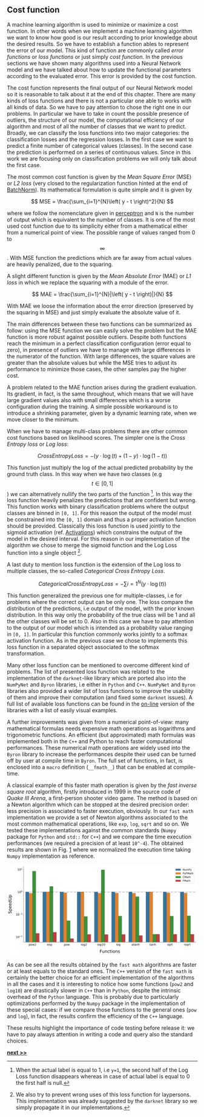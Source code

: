 ## Cost function

A machine learning algorithm is used to minimize or maximize a cost function.
In other words when we implement a machine learning algorithm we want to know how good is our result according to prior knowledge about the desired results.
So we have to establish a function ables to represent the error of our model.
This kind of function are commonly called *error functions* or *loss functions* or just simply *cost function*.
In the previous sections we have shown many algorithms used into a Neural Network model and we have talked about how to update the functional parameters according to the evaluated error.
This error is provided by the cost function.

The cost function represents the final output of our Neural Network model so it is reasonable to talk about it at the end of this chapter.
There are many kinds of loss functions and there is not a particular one able to works with all kinds of data.
So we have to pay attention to chose the right one in our problems.
In particular we have to take in count the possible presence of outliers, the structure of our model, the computational efficiency of our algorithm and most of all the number of classes that we want to predict.
Broadly, we can classify the loss functions into two major categories: the classification losses and the regression losses.
In the first case we want to predict a finite number of categorical values (classes).
In the second case the prediction is performed on a series of continuous values.
Since in this work we are focusing only on classification problems we will only talk about the first case.

The most common cost function is given by the *Mean Square Error* (MSE) or *L2 loss* (very closed to the regularization function hinted at the end of [BatchNorm](./BatchNorm.md)).
Its mathematical formulation is quite simple and it is given by

$$
MSE = \frac{\sum_{i=1}^{N}\left( y - t \right)^2}{N}
$$

where we follow the nomenclature given in [perceptron](./Perceptron.md) and `N` is the number of output which is equivalent to the number of classes.
It is one of the most used cost function due to its simplicity either from a mathematical either from a numerical point of view.
The possible range of values ranged from 0 to $$\infty$$.
With MSE function the predictions which are far away from actual values are heavily penalized, due to the squaring.

A slight different function is given by the *Mean Absolute Error* (MAE) or *L1 loss* in which we replace the squaring with a module of the error.

$$
MAE = \frac{\sum_{i=1}^{N}|\left( y - t \right)|}{N}
$$

With MAE we loose the information about the error direction (preserved by the squaring in MSE) and just simply evaluate the absolute value of it.

The main differences between these two functions can be summarized as follow: using the MSE function we can easily solve the problem but the MAE function is more robust against possible outliers.
Despite both functions reach the minimum in a perfect classification configuration (error equal to zero), in presence of outliers we have to manage with large differences in the numerator of the function.
With large differences, the square values are greater than the absolute values but while the MSE tries to adjust its performance to minimize those cases, the other samples pay the higher cost.

A problem related to the MAE function arises during the gradient evaluation.
Its gradient, in fact, is the same throughout, which means that we will have large gradient values also with small differences which is a worse configuration during the training.
A simple possible workaround is to introduce a shrinking parameter, given by a dynamic learning rate, when we move closer to the minimum.

When we have to manage multi-class problems there are other common cost functions based on likelihood scores.
The simpler one is the *Cross Entropy loss* or *Log loss*:

$$
CrossEntropyLoss = -(y\cdot\log(t) + (1 - y)\cdot\log(1 - t))
$$

This function just multiply the log of the actual predicted probability by the ground truth class.
In this way when we have two classes (e.g $$t \in [0, 1]$$) we can alternatively nullify the two parts of the function [^1].
In this way the loss function heavily penalizes the predictions that are confident but wrong.
This function works with binary classification problems where the output classes are binned in `[0, 1]`.
For this reason the output of the model must be constrained into the `[0, 1]` domain and thus a proper activation function should be provided.
Classically this loss function is used jointly to the sigmoid activation (ref. [Activations](./Activations.md)) which constrains the output of the model in the desired interval.
For this reason in our implementation of the algorithm we chose to merge the sigmoid function and the Log Loss function into a single object [^2].

A last duty to mention loss function is the extension of the Log loss to multiple classes, the so-called *Categorical Cross Entropy Loss*.

$$
CategoricalCrossEntropyLoss = -\sum{i=1}^{N}\left( y\cdot\log(t) \right)
$$

This function generalized the previous one for multiple-classes, i.e for problems where the correct output can be only one.
The loss compare the distribution of the predictions, i.e output of the model, with the prior known distribution.
In this way only the probability of the true class will be 1 and all the other classes will be set to 0.
Also in this case we have to pay attention to the output of our model which is intended as a probability value ranging in `[0, 1]`.
In particular this function commonly works jointly to a softmax activation function.
As in the previous case we chose to implements this loss function in a separated object associated to the softmax transformation.

Many other loss function can be mentioned to overcome different kind of problems.
The list of presented loss function was related to the implementation of the `darknet`-like library which are ported also into the `NumPyNet` and `Byron` libraries, i.e either in `Python` and `C++`.
`NumPyNet` and `Byron` libraries also provided a wider list of loss functions to improve the usability of them and improve their computation (and fixed some `darknet` issues).
A full list of available loss functions can be found in the [on-line](https://github.com/Nico-Curti/Byron/blob/master/src/cost_layer.cpp) version of the libraries with a list of easily visual examples.

A further improvements was given from a numerical point-of-view: many mathematical formulas needs expensive math operations as logarithms and trigonometric functions.
An efficient (but approximated) math formulas was implemented both in the `C++` and Python to reach faster computational performances.
These numerical math operations are widely used into the `Byron` library to increase the performances despite their used can be turned off by user at compile time in `Byron`.
The full set of functions, in fact, is enclosed into a `macro` definition (`__fmath__`) that can be enabled at compile-time.

A classical example of this faster math operation is given by the *fast inverse square root* algorithm, firstly introduced in 1999 in the source code of *Quake III Arena*, a first-person shooter video game.
The method is based on a Newton algorithm which can be stopped at the desired precision order: less precision is associated to faster execution, obviously.
In our `fast math` implementation we provide a set of Newton algorithms associated to the most common mathematical operations, like `exp`, `log`, `sqrt` and so on.
We tested these implementations against the common standards (`Numpy` package for `Python` and `std::` for `C++`) and we compare the time execution performances (we required a precision of at least `10^-4`).
The obtained results are shown in Fig. [1](../../../../img/fmath_timing.svg) where we normalized the execution time taking `Numpy` implementation as reference.

![Time performances of standard mathematical operations implemented through Newton approximations. We compare the results obtained with the `Numpy` library (blue, reference) and the standard `C++` library (`CMath`) to their equivalent into the custom `FMath` version. In the comparison we have to take in mind that the `Numpy` library is based on a `C++` wrap and that the `Python` version of the `FMath` is written in pure `Python` language. In all the cases the `FMath` version of the functions performs better or at-least-equal to the standard one.](https://raw.githubusercontent.com/Nico-Curti/PhDthesis/master/img/fmath_timing.svg?token=AF4CJX4L2NFNBQLDSOZH4T25WGD3I&sanitize=true)

As can be see all the results obtained by the `fast math` algorithms are faster or at least equals to the standard ones.
The `C++` version of the `fast math` is certainly the better choice for an efficient implementation of the algorithms in all the cases and it is interesting to notice how some functions (`pow2` and `log10`) are drastically slower in `C++` than in `Python`, despite the intrinsic overhead of the `Python` language.
This is probably due to particularly optimizations performed by the `Numpy` package in the implementation of these special cases: if we compare those functions to the general ones (`pow` and `log`), in fact, the results confirm the efficiency of the `C++` language.

These results highlight the importance of code testing before release it: we have to pay always attention in writing a code and query also the standard choices.


[^1]: When the actual label is equal to 1, i.e `y=1`, the second half of the Log Loss function disappears whereas in case of actual label is equal to 0 the first half is null.

[^2]: We also try to prevent wrong uses of this loss function for laypersons. This implementation was already suggested by the `darknet` library so we simply propagate it in our implementations.


[**next >>**](../SuperResolution/Intro.md)
